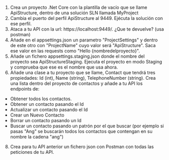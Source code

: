 1. Crea un proyecto .Net Core con la plantilla de vacío que se llame ApiStructure, dentro de una solución SLN llamada MyProject
2. Cambia el puerto del perfil ApiStructure al 9449. Ejécuta la solución con ese perfil.
3. Ataca a tu API con la url: https://localhost:9449/. ¿Que te devuelve? (usa postman)
5. Añade en el appsettings.json un parametro "ProjectSettings" y dentro de este otro con "ProjectName" cuyo valor será "ApiStructure". Saca ese valor en las requests como "Hello {nombredelproyecto}".
6. Añade un fichero appsettings.staging.json donde el nombre del proyecto sea ApiStructureStaging. Ejecuta el proyecto en modo Staging y comprueba que ese es el nombre que usa ahora.
7. Añade una clase a tu proyecto que se llame, Contact que tendrá tres propiedades: Id (int), Name (string), TelephoneNumber (string). Crea una lista dentro del proyecto de contactos y añade a tu API los endpoints de:
* Obtener todos los contactos.
* Obtener un contacto pasando el Id
* Actualizar un contacto pasando el Id
* Crear un Nuevo Contacto
* Borrar un contacto pasando un Id
* Buscar un contacto pasando un patrón por el que buscar (por ejemplo si pasas "Ang" se buscarán todos los contactos que contengan en su nombre la cadena "ang")
8. Crea para tu API anterior un fichero json con Postman con todas las peticiones de tu API.
